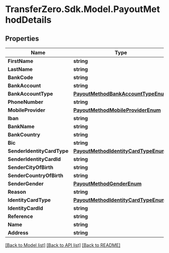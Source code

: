 
# TransferZero.Sdk.Model.PayoutMethodDetails

## Properties

Name | Type | Description | Notes
------------ | ------------- | ------------- | -------------
**FirstName** | **string** |  | 
**LastName** | **string** |  | 
**BankCode** | **string** |  | 
**BankAccount** | **string** |  | 
**BankAccountType** | [**PayoutMethodBankAccountTypeEnum**](PayoutMethodBankAccountTypeEnum.md) |  | [optional] 
**PhoneNumber** | **string** |  | 
**MobileProvider** | [**PayoutMethodMobileProviderEnum**](PayoutMethodMobileProviderEnum.md) |  | 
**Iban** | **string** |  | 
**BankName** | **string** |  | 
**BankCountry** | **string** |  | 
**Bic** | **string** |  | [optional] 
**SenderIdentityCardType** | [**PayoutMethodIdentityCardTypeEnum**](PayoutMethodIdentityCardTypeEnum.md) |  | 
**SenderIdentityCardId** | **string** |  | 
**SenderCityOfBirth** | **string** |  | 
**SenderCountryOfBirth** | **string** |  | 
**SenderGender** | [**PayoutMethodGenderEnum**](PayoutMethodGenderEnum.md) |  | 
**Reason** | **string** |  | [optional] 
**IdentityCardType** | [**PayoutMethodIdentityCardTypeEnum**](PayoutMethodIdentityCardTypeEnum.md) |  | [optional] 
**IdentityCardId** | **string** |  | [optional] 
**Reference** | **string** |  | [optional] 
**Name** | **string** |  | 
**Address** | **string** |  | 

[[Back to Model list]](../README.md#documentation-for-models)
[[Back to API list]](../README.md#documentation-for-api-endpoints)
[[Back to README]](../README.md)

